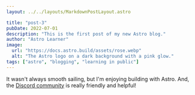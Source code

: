 ```yaml
---
layout: ../../layouts/MarkdownPostLayout.astro

title: "post-3"
pubDate: 2022-07-01
description: "This is the first post of my new Astro blog."
author: "Astro Learner"
image:
  url: "https://docs.astro.build/assets/rose.webp"
  alt: "The Astro logo on a dark background with a pink glow."
tags: ["astro", "blogging", "learning in public"]
---
```


It wasn't always smooth sailing, but I'm enjoying building with Astro. And, the [Discord community](https://astro.build/chat) is really friendly and helpful!
